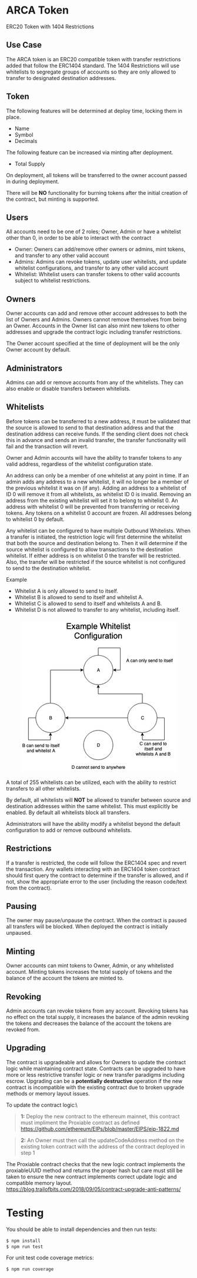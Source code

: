# ARCA Token
ERC20 Token with 1404 Restrictions

## Use Case
The ARCA token is an ERC20 compatible token with transfer restrictions added that follow the ERC1404 standard. The 1404 Restrictions will use whitelists to segregate groups of accounts so they are only allowed to transfer to designated destination addresses.

## Token
The following features will be determined at deploy time, locking them in place.

 - Name
 - Symbol
 - Decimals

The following feature can be increased via minting after deployment.

 - Total Supply

On deployment, all tokens will be transferred to the owner account passed in during deployment.

There will be **NO** functionality for burning tokens after the initial creation of the contract, but minting is supported.

## Users
All accounts need to be one of 2 roles; Owner, Admin or have a whitelist other than 0, in order to be able to interact with the contract

 - Owner: Owners can add/remove other owners or admins, mint tokens, and transfer to any other valid account
 - Admins: Admins can revoke tokens, update user whitelists, and update whitelist configurations, and transfer to any other valid account
 - Whitelist: Whitelist users can transfer tokens to other valid accounts subject to whitelist restrictions.

## Owners

Owner accounts can add and remove other account addresses to both the list of Owners and Admins. Owners cannot remove themselves from being an Owner.  Accounts in the Owner list can also mint new tokens to other addresses and upgrade the contract logic including transfer restrictions.

The Owner account specified at the time of deployment will be the only Owner account by default.

## Administrators

Admins can add or remove accounts from any of the whitelists. They can also enable or disable transfers between whitelists.

## Whitelists
Before tokens can be transferred to a new address, it must be validated that the source is allowed to send to that destination address and that the destination address can receive funds. If the sending client does not check this in advance and sends an invalid transfer, the transfer functionality will fail and the transaction will revert.

Owner and Admin accounts will have the ability to transfer tokens to any valid address, regardless of the whitelist configuration state.

An address can only be a member of one whitelist at any point in time. If an admin adds any address to a new whitelist, it will no longer be a member of the previous whitelist it was on (if any). Adding an address to a whitelist of ID 0 will remove it from all whitelists, as whitelist ID 0 is invalid. Removing an address from the existing whitelist will set it to belong to whitelist 0. An address with whitelist 0 will be prevented from transferring or receiving tokens. Any tokens on a whitelist 0 account are frozen. All addresses belong to whitelist 0 by default.

Any whitelist can be configured to have multiple Outbound Whitelists. When a transfer is initiated, the restriction logic will first determine the whitelist that both the source and destination belong to. Then it will determine if the source whitelist is configured to allow transactions to the destination whitelist. If either address is on whitelist 0 the transfer will be restricted. Also, the transfer will be restricted if the source whitelist is not configured to send to the destination whitelist.

Example
- Whitelist A is only allowed to send to itself.
- Whitelist B is allowed to send to itself and whitelist A.
- Whitelist C is allowed to send to itself and whitelists A and B.
- Whitelist D is not allowed to transfer to any whitelist, including itself.

<p align="center" style="padding-top: 10px; padding-bottom: 5px;">
  <img src="example_whitelist.png">
</p>


A total of 255 whitelists can be utilized, each with the ability to restrict transfers to all other whitelists.

By default, all whitelists will **NOT** be allowed to transfer between source and destination addresses within the same whitelist. This must explicitly be enabled. By default all whitelists block all transfers.

Administrators will have the ability modify a whitelist beyond the default configuration to add or remove outbound whitelists.

## Restrictions

If a transfer is restricted, the code will follow the ERC1404 spec and revert the transaction. Any wallets interacting with an ERC1404 token contract should first query the contract to determine if the transfer is allowed, and if not, show the appropriate error to the user (including the reason code/text from the contract).

## Pausing

The owner may pause/unpause the contract. When the contract is paused all transfers will be blocked. When deployed the contract is initially unpaused.

## Minting
Owner accounts can mint tokens to Owner, Admin, or any whitelisted account. Minting tokens increases the total supply of tokens and the balance of the account the tokens are minted to.

## Revoking
Admin accounts can revoke tokens from any account. Revoking tokens has no effect on the total supply, it increases the balance of the admin revoking the tokens and decreases the balance of the account the tokens are revoked from.

## Upgrading

The contract is upgradeable and allows for Owners to update the contract logic while maintaining contract state. Contracts can be upgraded to have more or less restrictive transfer logic or new transfer paradigms including escrow. Upgrading can be a **potentially destructive** operation if the new contract is incompatible with the existing contract due to broken upgrade methods or memory layout issues.

To update the contract logic:\
>**1:** Deploy the new contract to the ethereum mainnet, this contract must impliment the Proxiable contract as defined https://github.com/ethereum/EIPs/blob/master/EIPS/eip-1822.md

>**2:** An Owner  must then call the updateCodeAddress method on the existing token contract with the address of the contract deployed in step 1

  The Proxiable contract checks that the new logic contract implements the proxiableUUID method and returns the proper hash but care must still be taken to ensure the new contract implements correct update logic and compatible memory layout. https://blog.trailofbits.com/2018/09/05/contract-upgrade-anti-patterns/

# Testing
You should be able to install dependencies and then run tests:
```
$ npm install
$ npm run test
```

For unit test code coverage metrics:
```
$ npm run coverage
```